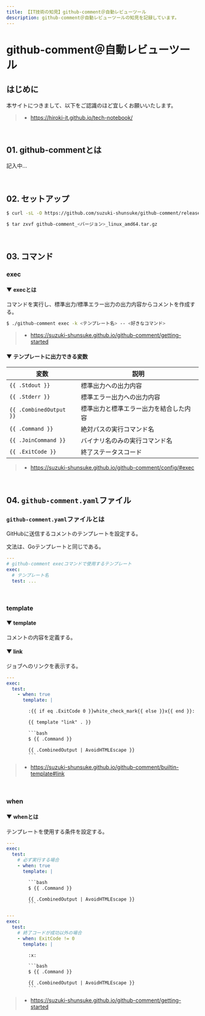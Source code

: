 ```yaml
---
title: 【IT技術の知見】github-comment＠自動レビューツール
description: github-comment＠自動レビューツールの知見を記録しています。
---
```


# github-comment＠自動レビューツール

## はじめに

本サイトにつきまして、以下をご認識のほど宜しくお願いいたします。

> - https://hiroki-it.github.io/tech-notebook/

<br>

## 01. github-commentとは

記入中...

<br>

## 02. セットアップ

```bash
$ curl -sL -O https://github.com/suzuki-shunsuke/github-comment/releases/download/v6.0.1/github-comment_6.0.1_linux_amd64.tar.gz

$ tar zxvf github-comment_<バージョン>_linux_amd64.tar.gz
```

<br>

## 03. コマンド

### exec

#### ▼ execとは

コマンドを実行し、標準出力/標準エラー出力の出力内容からコメントを作成する。

```bash
$ ./github-comment exec -k <テンプレート名> -- <好きなコマンド>
```

> - https://suzuki-shunsuke.github.io/github-comment/getting-started

#### ▼ テンプレートに出力できる変数

| 変数                    | 説明                                   |
| ----------------------- | -------------------------------------- |
| `{{ .Stdout }}`         | 標準出力への出力内容                   |
| `{{ .Stderr }}`         | 標準エラー出力への出力内容             |
| `{{ .CombinedOutput }}` | 標準出力と標準エラー出力を結合した内容 |
| `{{ .Command }}`        | 絶対パスの実行コマンド名               |
| `{{ .JoinCommand }}`    | バイナリ名のみの実行コマンド名         |
| `{{ .ExitCode }}`       | 終了ステータスコード                   |

> - https://suzuki-shunsuke.github.io/github-comment/config/#exec

<br>

## 04. `github-comment.yaml`ファイル

### `github-comment.yaml`ファイルとは

GitHubに送信するコメントのテンプレートを設定する。

文法は、Goテンプレートと同じである。

```yaml
---
# github-comment execコマンドで使用するテンプレート
exec:
  # テンプレート名
  test: ...
```

<br>

### template

#### ▼ template

コメントの内容を定義する。

#### ▼ link

ジョブへのリンクを表示する。

````yaml
---
exec:
  test:
    - when: true
      template: |

        :{{ if eq .ExitCode 0 }}white_check_mark{{ else }}x{{ end }}:

        {{ template "link" . }}

        ```bash
        $ {{ .Command }}

        {{ .CombinedOutput | AvoidHTMLEscape }}
        ```
````

> - https://suzuki-shunsuke.github.io/github-comment/builtin-template#link

<br>

### when

#### ▼ whenとは

テンプレートを使用する条件を設定する。

````yaml
---
exec:
  test:
    # 必ず実行する場合
    - when: true
      template: |

        ```bash
        $ {{ .Command }}

        {{ .CombinedOutput | AvoidHTMLEscape }}
        ```
````

````yaml
---
exec:
  test:
    # 終了コードが成功以外の場合
    - when: ExitCode != 0
      template: |

        :x:

        ```bash
        $ {{ .Command }}

        {{ .CombinedOutput | AvoidHTMLEscape }}
        ```
````

> - https://suzuki-shunsuke.github.io/github-comment/getting-started

<br>
